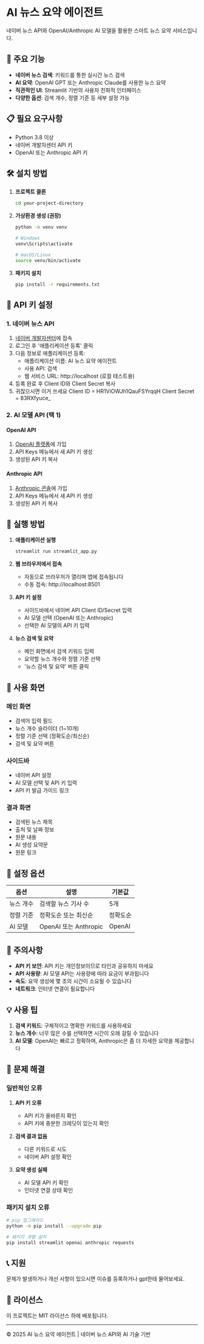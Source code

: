 # AI 뉴스 요약 에이전트

네이버 뉴스 API와 OpenAI/Anthropic AI 모델을 활용한 스마트 뉴스 요약 서비스입니다.

## 🚀 주요 기능

- **네이버 뉴스 검색**: 키워드를 통한 실시간 뉴스 검색
- **AI 요약**: OpenAI GPT 또는 Anthropic Claude를 사용한 뉴스 요약
- **직관적인 UI**: Streamlit 기반의 사용자 친화적 인터페이스
- **다양한 옵션**: 검색 개수, 정렬 기준 등 세부 설정 가능

## 📋 필요 요구사항

- Python 3.8 이상
- 네이버 개발자센터 API 키
- OpenAI 또는 Anthropic API 키

## 🛠️ 설치 방법

1. **프로젝트 클론**
   ```bash
   cd your-project-directory
   ```

2. **가상환경 생성 (권장)**
   ```bash
   python -m venv venv
   
   # Windows
   venv\Scripts\activate
   
   # macOS/Linux
   source venv/bin/activate
   ```

3. **패키지 설치**
   ```bash
   pip install -r requirements.txt
   ```

## 🔑 API 키 설정

### 1. 네이버 뉴스 API

1. [네이버 개발자센터](https://developers.naver.com/)에 접속
2. 로그인 후 '애플리케이션 등록' 클릭
3. 다음 정보로 애플리케이션 등록:
   - 애플리케이션 이름: AI 뉴스 요약 에이전트
   - 사용 API: 검색
   - 웹 서비스 URL: http://localhost (로컬 테스트용)
4. 등록 완료 후 Client ID와 Client Secret 복사
5. 귀찮으시면 이거 쓰세요 Client ID = HR1ViOWJh1QauFSYrqqH
Client Secret = 83RXfyuce_

### 2. AI 모델 API (택 1)

#### OpenAI API
1. [OpenAI 플랫폼](https://platform.openai.com/)에 가입
2. API Keys 메뉴에서 새 API 키 생성
3. 생성된 API 키 복사

#### Anthropic API
1. [Anthropic 콘솔](https://console.anthropic.com/)에 가입
2. API Keys 메뉴에서 새 API 키 생성
3. 생성된 API 키 복사

## 🚀 실행 방법

1. **애플리케이션 실행**
   ```bash
   streamlit run streamlit_app.py
   ```

2. **웹 브라우저에서 접속**
   - 자동으로 브라우저가 열리며 앱에 접속됩니다
   - 수동 접속: http://localhost:8501

3. **API 키 설정**
   - 사이드바에서 네이버 API Client ID/Secret 입력
   - AI 모델 선택 (OpenAI 또는 Anthropic)
   - 선택한 AI 모델의 API 키 입력

4. **뉴스 검색 및 요약**
   - 메인 화면에서 검색 키워드 입력
   - 요약할 뉴스 개수와 정렬 기준 선택
   - '뉴스 검색 및 요약' 버튼 클릭

## 📱 사용 화면

### 메인 화면
- 검색어 입력 필드
- 뉴스 개수 슬라이더 (1~10개)
- 정렬 기준 선택 (정확도순/최신순)
- 검색 및 요약 버튼

### 사이드바
- 네이버 API 설정
- AI 모델 선택 및 API 키 입력
- API 키 발급 가이드 링크

### 결과 화면
- 검색된 뉴스 제목
- 출처 및 날짜 정보
- 원문 내용
- AI 생성 요약문
- 원문 링크

## 🔧 설정 옵션

| 옵션 | 설명 | 기본값 |
|------|------|--------|
| 뉴스 개수 | 검색할 뉴스 기사 수 | 5개 |
| 정렬 기준 | 정확도순 또는 최신순 | 정확도순 |
| AI 모델 | OpenAI 또는 Anthropic | OpenAI |

## 🚨 주의사항

- **API 키 보안**: API 키는 개인정보이므로 타인과 공유하지 마세요
- **API 사용량**: AI 모델 API는 사용량에 따라 요금이 부과됩니다
- **속도**: 요약 생성에 몇 초의 시간이 소요될 수 있습니다
- **네트워크**: 인터넷 연결이 필요합니다

## 💡 사용 팁

1. **검색 키워드**: 구체적이고 명확한 키워드를 사용하세요
2. **뉴스 개수**: 너무 많은 수를 선택하면 시간이 오래 걸릴 수 있습니다
3. **AI 모델**: OpenAI는 빠르고 정확하며, Anthropic은 좀 더 자세한 요약을 제공합니다

## 🐛 문제 해결

### 일반적인 오류

1. **API 키 오류**
   - API 키가 올바른지 확인
   - API 키에 충분한 크레딧이 있는지 확인

2. **검색 결과 없음**
   - 다른 키워드로 시도
   - 네이버 API 설정 확인

3. **요약 생성 실패**
   - AI 모델 API 키 확인
   - 인터넷 연결 상태 확인

### 패키지 설치 오류
```bash
# pip 업그레이드
python -m pip install --upgrade pip

# 패키지 개별 설치
pip install streamlit openai anthropic requests
```

## 📞 지원

문제가 발생하거나 개선 사항이 있으시면 이슈를 등록하거나 gpt한테 물어보세요.

## 📄 라이선스

이 프로젝트는 MIT 라이선스 하에 배포됩니다.

---

© 2025 AI 뉴스 요약 에이전트 | 네이버 뉴스 API와 AI 기술 기반
